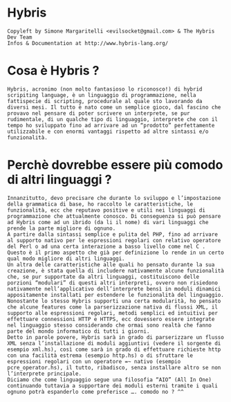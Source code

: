 #  Hybris
	Copyleft by Simone Margaritelli <evilsocket@gmail.com> & The Hybris Dev Team
	Infos & Documentation at http://www.hybris-lang.org/

# Cosa è Hybris ?

	Hybris, acronimo (non molto fantasioso lo riconosco!) di hybrid scripiting language, è un linguaggio di programmazione, nella fattispecie di scripting, procedurale al quale sto lavorando da diversi mesi. Il tutto è nato come un semplice gioco, dal fascino che provavo nel pensare di poter scrivere un interprete, se pur rudimentale, di un qualche tipo di linguaggio, interprete che con il tempo ho sviluppato fino ad arrivare ad un “prodotto” perfettamente utilizzabile e con enormi vantaggi rispetto ad altre sintassi e/o funzionalità.

# Perchè dovrebbe essere più comodo di altri linguaggi ?

	Innanzitutto, devo precisare che durante lo sviluppo e l’impostazione della grammatica di base, ho raccolto le caratteristiche, le funzionalità, ecc che reputavo positive e utili nei linguaggi di programmazione che attualmente conosco. Di conseguenza si può pensare ad Hybris come ad un ibrido (da li il nome) di vari linguaggi che prende la parte migliore di ognuno.
	A partire dalla sintassi semplice e pulita del PHP, fino ad arrivare al supporto nativo per le espressioni regolari con relativo operatore del Perl o ad una certa interazione a basso livello come nel C .
	Questo è il primo aspetto che già per definizione lo rende in un certo qual modo migliore di altri linguaggi.
	Un altra delle caratteristiche alle quali ho pensato durante la sua creazione, è stata quella di includere nativamente alcune funzionalità che, se pur supportate da altri linguaggi, costituiscono delle porzioni “modulari” di questi altri interpreti, ovvero non risiedono nativamente nell’applicativo dell’interprete bensì in moduli dinamici appositamente installati per estendere le funzionalità del linguaggio.
	Nonostante lo stesso Hybris supporti una certa modularità, ho pensato che alcune features come la parserizzazione nativa di flussi XML, il supporto alle espressioni regolari, metodi semplici ed intuitivi per effettuare connessioni HTTP e HTTPS, ecc dovessero essere integrate nel linguaggio stesso considerando che ormai sono realtà che fanno parte del mondo informatico di tutti i giorni.
	Detto in parole povere, Hybris sarà in grado di parserizzare un flusso XML senza l’installazione di moduli aggiuntivi (vedere il sorgente di esempio xml.hs), così come sarà in grado di effettuare richieste http con una facilità estrema (esempio http.hs) o di sfruttare le espressioni regolari con un operatore =~ nativo (esempio pcre_operator.hs), il tutto, ribadisco, senza installare altro se non l’interprete principale.
	Diciamo che come linguaggio segue una filosofia “AIO” (All In One) continuando tuttavia a supportare dei moduli esterni tramite i quali ognuno potrà espanderlo come preferisce …. comodo no ? ^^
